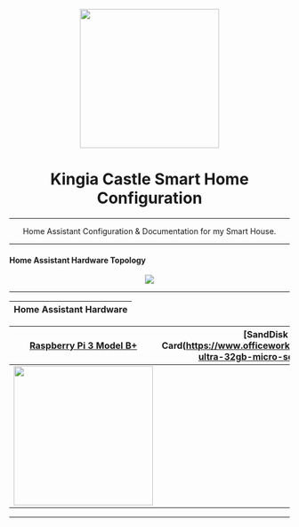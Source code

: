 <p align="center">
  <img src="https://github.com/JamesMcCarthy79/Home-Assistant-Config/blob/master/HA%20Pics/Kingia%20Castle.png" width="250"/>
</p>
<h1 align="center">Kingia Castle Smart Home Configuration</h1>
<hr *** </hr>
<p align="center">Home Assistant Configuration &amp; Documentation for my Smart House.</p>
<hr ---</hr>

#### Home Assistant Hardware Topology
<p align="center">
  <img src="https://github.com/JamesMcCarthy79/Home-Assistant-Config/blob/master/HA%20Pics/HA%20Topo.png"/>
</p>
<hr ---</hr>

| Home Assistant Hardware |
| --- |

| [Raspberry Pi 3 Model B+](https://core-electronics.com.au/raspberry-pi-3-model-b-plus.html) | [SandDisk Ultra 32GB Micro SD Card(https://www.officeworks.com.au/shop/officeworks/p/sandisk-ultra-32gb-micro-sdhc-memory-card-sdsq32gb) |
| --- | --- |
| <img src="https://github.com/JamesMcCarthy79/Home-Assistant-Config/blob/master/HA%20Pics/raspberry-pi-3-model-b_-plus.png" width="250"/> | | <img src="https://github.com/JamesMcCarthy79/Home-Assistant-Config/blob/master/HA%20Pics/Micro%20SD%20Card.png" width="250"/> |



<hr ---</hr>
